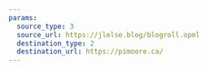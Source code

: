 ```yaml
---
params:
  source_type: 3
  source_url: https://jlelse.blog/blogroll.opml
  destination_type: 2
  destination_url: https://pimoore.ca/
---
```

